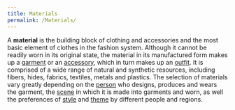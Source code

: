 ```yaml
---
title: Materials
permalink: /Materials/
---
```


A **material** is the building block of clothing and accessories and the
most basic element of clothes in the fashion system. Although it cannot
be readily worn in its original state, the material in its manufactured
form makes up a [garment](/Garments "wikilink") or an
[accessory](/Accessories "wikilink"), which in turn makes up an
[outfit](/Outfits "wikilink"). It is comprised of a wide range of
natural and synthetic resources, including fibers, hides, fabrics,
textiles, metals and plastics. The selection of materials vary greatly
depending on the [person](/People "wikilink") who designs, produces and
wears the garment, the [scene](/Scenes "wikilink") in which it is made
into garments and worn, as well the preferences of
[style](/Styles "wikilink") and [theme](/Themes "wikilink") by different
people and regions.